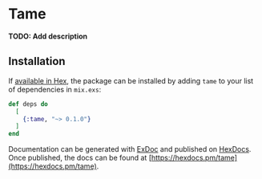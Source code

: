 # Tame

**TODO: Add description**

## Installation

If [available in Hex](https://hex.pm/docs/publish), the package can be installed
by adding `tame` to your list of dependencies in `mix.exs`:

```elixir
def deps do
  [
    {:tame, "~> 0.1.0"}
  ]
end
```

Documentation can be generated with [ExDoc](https://github.com/elixir-lang/ex_doc)
and published on [HexDocs](https://hexdocs.pm). Once published, the docs can
be found at [https://hexdocs.pm/tame](https://hexdocs.pm/tame).


